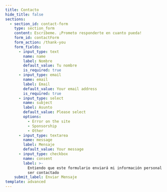 ```yaml
---
title: Contacto
hide_title: false
sections:
  - section_id: contact-form
    type: section_form
    content: Escríbeme. ¡Prometo responderte en cuanto pueda!
    form_id: contactForm
    form_action: /thank-you
    form_fields:
      - input_type: text
        name: name
        label: Nombre
        default_value: Tu nombre
        is_required: true
      - input_type: email
        name: email
        label: Email
        default_value: Your email address
        is_required: true
      - input_type: select
        name: subject
        label: Asunto
        default_value: Please select
        options:
          - Error on the site
          - Sponsorship
          - Other
      - input_type: textarea
        name: message
        label: Mensaje
        default_value: Your message
      - input_type: checkbox
        name: consent
        label: >-
          Entiendo que este formulario enviará mi información personal de cara a
          ser contactado
    submit_label: Enviar Mensaje
template: advanced
---
```


